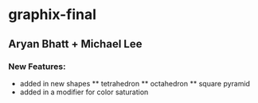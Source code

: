 # graphix-final
## Aryan Bhatt + Michael Lee

### New Features:
* added in new shapes
** tetrahedron
** octahedron
** square pyramid
* added in a modifier for color saturation
